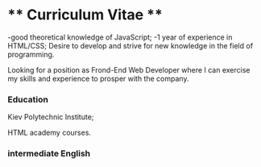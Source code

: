 # ** Curriculum Vitae **




-good theoretical knowledge of JavaScript;
-1 year of experience  in HTML/CSS; 
Desire to develop and strive for new knowledge in the field of programming.

Looking for a position as Frond-End Web Developer where I can exercise my skills and experience to prosper with the company.
### Education
Kiev Polytechnic Institute;

HTML academy courses.

###  intermediate English
